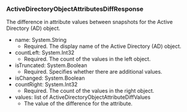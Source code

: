 ### ActiveDirectoryObjectAttributesDiffResponse
The difference in attribute values between snapshots for the Active Directory (AD) object.

- name: System.String
  - Required. The display name of the Active Directory (AD) object.
- countLeft: System.Int32
  - Required. The count of the values in the left object.
- isTruncated: System.Boolean
  - Required. Specifies whether there are additional values.
- isChanged: System.Boolean
- countRight: System.Int32
  - Required. The count of the values in the right object.
- values: list of ActiveDirectoryObjectAttributeDiffValues
  - The value of the difference for the attribute.

